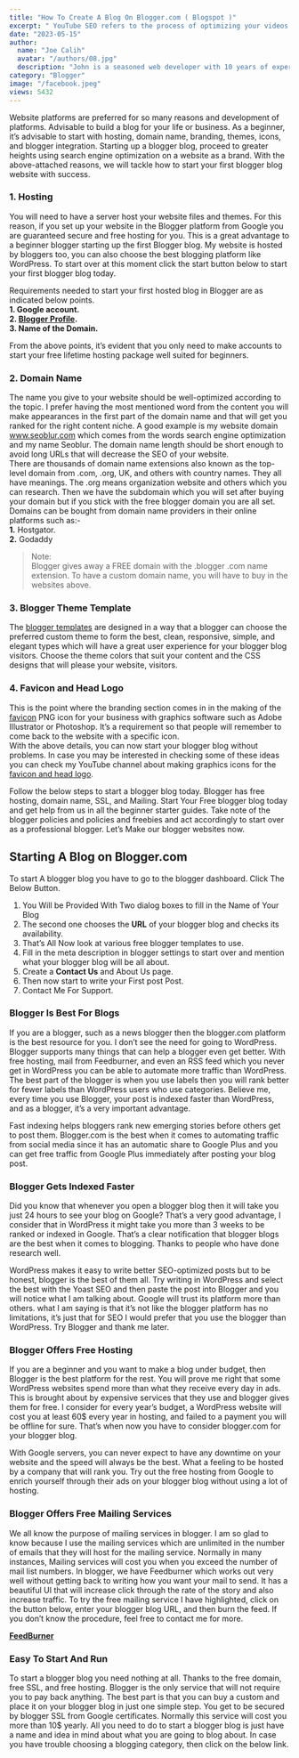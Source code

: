 ```yaml
---
title: "How To Create A Blog On Blogger.com ( Blogspot )"
excerpt: " YouTube SEO refers to the process of optimizing your videos for search engines such as Google and YouTube."
date: "2023-05-15"
author:
  name: "Joe Calih"
  avatar: "/authors/08.jpg"
  description: "John is a seasoned web developer with 10 years of experience in React and Next.js."
category: "Blogger"
image: "/facebook.jpeg"
views: 5432
---
```



Website platforms are preferred for so many reasons and development of platforms. Advisable to build a blog for your life or business. As a beginner, it’s advisable to start with hosting, domain name, branding, themes, icons, and blogger integration. Starting up a blogger blog, proceed to greater heights using search engine optimization on a website as a brand. With the above-attached reasons, we will tackle how to start your first blogger blog website with success.

### 1. Hosting

You will need to have a server host your website files and themes. For this reason, if you set up your website in the Blogger platform from Google you are guaranteed secure and free hosting for you. This is a great advantage to a beginner blogger starting up the first Blogger blog. My website is hosted by bloggers too, you can also choose the best blogging platform like WordPress. To start over at this moment click the start button below to start your first blogger blog today.

Requirements needed to start your first hosted blog in Blogger are as indicated below points.  
**1. Google account.**  
**2. [Blogger Profile](http://blogger.com).**  
**3. Name of the Domain.**

From the above points, it’s evident that you only need to make accounts to start your free lifetime hosting package well suited for beginners.

### 2. Domain Name

The name you give to your website should be well-optimized according to the topic. I prefer having the most mentioned word from the content you will make appearances in the first part of the domain name and that will get you ranked for the right content niche. A good example is my website domain www.seoblur.com which comes from the words search engine optimization and my name Seoblur. The domain name length should be short enough to avoid long URLs that will decrease the SEO of your website.  
There are thousands of domain name extensions also known as the top-level domain from .com, .org, UK, and others with country names. They all have meanings. The .org means organization website and others which you can research. Then we have the subdomain which you will set after buying your domain but if you stick with the free blogger domain you are all set.  
Domains can be bought from domain name providers in their online platforms such as:-  
**1.** Hostgator.  
**2.** Godaddy

> Note:  
> Blogger gives away a FREE domain with the .blogger .com name extension. To have a custom domain name, you will have to buy in the websites above.

### 3. Blogger Theme Template

The [blogger templates](https://joecalih.co.ke/category/blogger/templates/) are designed in a way that a blogger can choose the preferred custom theme to form the best, clean, responsive, simple, and elegant types which will have a great user experience for your blogger blog visitors. Choose the theme colors that suit your content and the CSS designs that will please your website, visitors.

### 4. Favicon and Head Logo

This is the point where the branding section comes in in the making of the [favicon](https://joecalih.co.ke/how-to-add-website-favicon-in-browser-tabs/) PNG icon for your business with graphics software such as Adobe Illustrator or Photoshop. It’s a requirement so that people will remember to come back to the website with a specific icon.  
With the above details, you can now start your blogger blog without problems. In case you may be interested in checking some of these ideas you can check my YouTube channel about making graphics icons for the [favicon and head logo](https://joecalih.co.ke/favicon-sizes-for-all-web-browsers/).

Follow the below steps to start a blogger blog today. Blogger has free hosting, domain name, SSL, and Mailing. Start Your Free blogger blog today and get help from us in all the beginner starter guides. Take note of the blogger policies and policies and freebies and act accordingly to start over as a professional blogger. Let’s Make our blogger websites now.

## Starting A Blog on Blogger.com

To start A blogger blog you have to go to the blogger dashboard. Click The Below Button.

1.  You Will be Provided With Two dialog boxes to fill in the Name of Your Blog
2.  The second one chooses the **URL** of your blogger blog and checks its availability.
3.  That’s All Now look at various free blogger templates to use.
4.  Fill in the meta description in blogger settings to start over and mention what your blogger blog will be all about.
5.  Create a **Contact Us** and About Us page.
6.  Then now start to write your First post Post.
7.  Contact Me For Support.

### Blogger Is Best For Blogs

If you are a blogger, such as a news blogger then the blogger.com platform is the best resource for you. I don’t see the need for going to WordPress. Blogger supports many things that can help a blogger even get better. With free hosting, mail from Feedburner, and even an RSS feed which you never get in WordPress you can be able to automate more traffic than WordPress. The best part of the blogger is when you use labels then you will rank better for fewer labels than WordPress users who use categories. Believe me, every time you use Blogger, your post is indexed faster than WordPress, and as a blogger, it’s a very important advantage.

Fast indexing helps bloggers rank new emerging stories before others get to post them. Blogger.com is the best when it comes to automating traffic from social media since it has an automatic share to Google Plus and you can get free traffic from Google Plus immediately after posting your blog post.

### Blogger Gets Indexed Faster

Did you know that whenever you open a blogger blog then it will take you just 24 hours to see your blog on Google? That’s a very good advantage, I consider that in WordPress it might take you more than 3 weeks to be ranked or indexed in Google. That’s a clear notification that blogger blogs are the best when it comes to blogging. Thanks to people who have done research well.

WordPress makes it easy to write better SEO-optimized posts but to be honest, blogger is the best of them all. Try writing in WordPress and select the best with the Yoast SEO and then paste the post into Blogger and you will notice what I am talking about. Google will trust its platform more than others. what I am saying is that it’s not like the blogger platform has no limitations, it’s just that for SEO I would prefer that you use the blogger than WordPress. Try Blogger and thank me later.

### Blogger Offers Free Hosting

If you are a beginner and you want to make a blog under budget, then Blogger is the best platform for the rest. You will prove me right that some WordPress websites spend more than what they receive every day in ads. This is brought about by expensive services that they use and blogger gives them for free. I consider for every year’s budget, a WordPress website will cost you at least 60$ every year in hosting, and failed to a payment you will be offline for sure. That’s when now you have to consider blogger.com for your blogger blog.

With Google servers, you can never expect to have any downtime on your website and the speed will always be the best. What a feeling to be hosted by a company that will rank you. Try out the free hosting from Google to enrich yourself through their ads on your blogger blog without using a lot of hosting.

### Blogger Offers Free Mailing Services

We all know the purpose of mailing services in blogger. I am so glad to know because I use the mailing services which are unlimited in the number of emails that they will host for the mailing service. Normally in many instances, Mailing services will cost you when you exceed the number of mail list numbers. In blogger, we have Feedburner which works out very well without getting back to writing how you want your mail to send. It has a beautiful UI that will increase click through the rate of the story and also increase traffic. To try the free mailing service I have highlighted, click on the button below, enter your blogger blog URL, and then burn the feed. If you don’t know the procedure, feel free to contact me for more.

**[FeedBurner](http://www.feedburner.com/)**

### Easy To Start And Run

To start a blogger blog you need nothing at all. Thanks to the free domain, free SSL, and free hosting. Blogger is the only service that will not require you to pay back anything. The best part is that you can buy a custom and place it on your blogger blog in just one simple step. You get to be secured by blogger SSL from Google certificates. Normally this service will cost you more than 10$ yearly. All you need to do to start a blogger blog is just have a name and idea in mind about what you are going to blog about. In case you have trouble choosing a blogging category, then click on the below link.